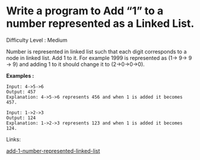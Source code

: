 # Write a program to Add “1” to a number represented as a Linked List.	

Difficulty Level : Medium

Number is represented in linked list such that each digit corresponds to a node in linked list. Add 1 to it. For example 1999 is represented as (1-> 9-> 9 -> 9) and adding 1 to it should change it to (2->0->0->0).

**Examples :**

```
Input: 4->5->6
Output: 457
Explanation: 4->5->6 represents 456 and when 1 is added it becomes 457. 

Input: 1->2->3
Output: 124
Explanation: 1->2->3 represents 123 and when 1 is added it becomes 124.
```

Links:

[add-1-number-represented-linked-list](https://www.geeksforgeeks.org/add-1-number-represented-linked-list/)
